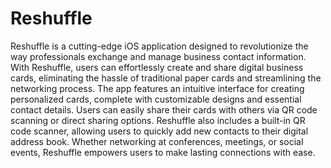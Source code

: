 # Reshuffle
Reshuffle is a cutting-edge iOS application designed to revolutionize the way professionals exchange and manage business contact information. With Reshuffle, users can effortlessly create and share digital business cards, eliminating the hassle of traditional paper cards and streamlining the networking process. The app features an intuitive interface for creating personalized cards, complete with customizable designs and essential contact details. Users can easily share their cards with others via QR code scanning or direct sharing options. Reshuffle also includes a built-in QR code scanner, allowing users to quickly add new contacts to their digital address book. Whether networking at conferences, meetings, or social events, Reshuffle empowers users to make lasting connections with ease.

